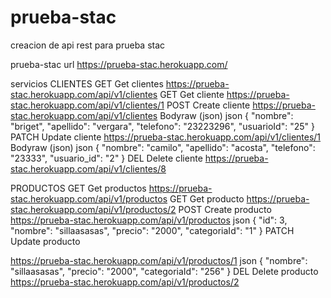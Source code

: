 # prueba-stac
creacion de api rest para prueba stac

prueba-stac
url https://prueba-stac.herokuapp.com/

servicios
CLIENTES
GET
Get clientes
https://prueba-stac.herokuapp.com/api/v1/clientes
GET
Get cliente
https://prueba-stac.herokuapp.com/api/v1/clientes/1
POST
Create cliente
https://prueba-stac.herokuapp.com/api/v1/clientes
Bodyraw (json)
json
{
  "nombre": "briget",
  "apellido": "vergara",
  "telefono": "23223296",
  "usuarioId": "25"
}
PATCH
Update cliente
https://prueba-stac.herokuapp.com/api/v1/clientes/1
Bodyraw (json)
json
{
  "nombre": "camilo",
  "apellido": "acosta",
  "telefono": "23333",
  "usuario_id": "2"
}
DEL
Delete cliente
https://prueba-stac.herokuapp.com/api/v1/clientes/8

PRODUCTOS
GET
Get productos
https://prueba-stac.herokuapp.com/api/v1/productos
GET
Get producto
https://prueba-stac.herokuapp.com/api/v1/productos/2
POST
Create producto
https://prueba-stac.herokuapp.com/api/v1/productos
json
{
  "id": 3,
  "nombre": "sillaasasas",
  "precio": "2000",
  "categoriaId": "1"
}
PATCH
Update producto


https://prueba-stac.herokuapp.com/api/v1/productos/1
json
{
  "nombre": "sillaasasas",
  "precio": "2000",
  "categoriaId": "256"
}
DEL
Delete producto
https://prueba-stac.herokuapp.com/api/v1/productos/2
